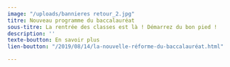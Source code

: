 ```yaml
---
image: "/uploads/bannieres retour_2.jpg"
titre: Nouveau programme du baccalauréat
sous-titre: La rentrée des classes est là ! Démarrez du bon pied !
description: ''
texte-boutton: En savoir plus
lien-boutton: "/2019/08/14/la-nouvelle-réforme-du-baccalauréat.html"

---
```

